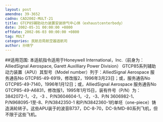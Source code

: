 ```yaml
---
layout: post
amendno: 39-3652
cadno: CAD2002-MULT-21
title: GTCP85辅助动力装置安装排气中心体（exhaustcenterbody）
date: 2002-05-31 00:00:00 +0800
effdate: 2002-06-03 00:00:00 +0800
tag: MULT
categories: 民航总局航空器适航司
author: 孙晓宁
---
```


##适用范围:
本适航指令适用于Honeywell International，Inc.（前身为： AlliedSignal Aerospace, Garett Auxilliary Power Division） GTCP85系列辅助动力装置（APU）其型号（Model number）列于：AlliedSignal Aerospace 服务通告No GTCP85-49-6919，修改版2，1996年3月23日；或，服务通告No GTCP85-49-7140，1996年1月12日；或，AlliedSignal Aerospace 服务通告No GTCP85-49-A6831，修改版1，1995年1月15日，装有件号（P/N）为：3842072-1，-2，-3 、P/N3604604-1，-2，-3、P/N 3606982-1、P/N968095-1至-8、P/N3842350-1 和P/N3842360-1的单坯（one-piece）铸造涡轮转子。这些APU装于的波音B737，DC-8-70，DC-9/MD-80系列飞机，但不限于这些飞机。

